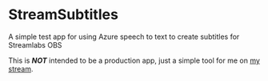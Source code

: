 # StreamSubtitles
A simple test app for using Azure speech to text to create subtitles for Streamlabs OBS


This is ***NOT*** intended to be a production app, just a simple tool for me on [my stream](http://twitch.kitokeboo.com).
